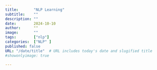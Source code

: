 ```yaml
---
title:       "NLP Learning"
subtitle:    ""
description: ""
date:        2024-10-10
author:      ""
image:       ""
tags:        ["nlp"]
categories:  ["NLP" ]
published: false
URL: "/date/title"  # URL includes today's date and slugified title
#showonlyimage: true

---
```

